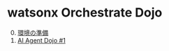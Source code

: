 # watsonx Orchestrate Dojo

0. [環境の準備](https://github.com/IBM/japan-technology/blob/main/watsonxOrchestrate/dojo/1/readme.md)
1. [AI Agent Dojo #1](https://github.com/IBM/japan-technology/blob/main/watsonxOrchestrate/dojo/1/index.md)


   
